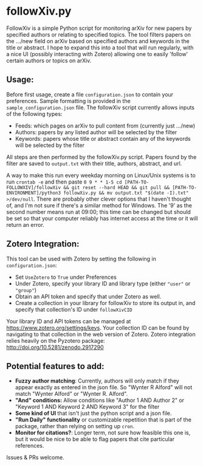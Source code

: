 # followXiv.py

FollowXiv is a simple Python script for monitoring arXiv for new papers by specified authors or relating to specified topics. The tool filters papers on the .../new field on arXiv based on specified authors and keywords in the title or abstract. I hope to expand this into a tool that will run regularly, with a nice UI (possibly interacting with Zotero) allowing one to easily 'follow' certain authors or topics on arXiv.

## Usage:

Before first usage, create a file ``configuration.json`` to contain your preferences. Sample formatting is provided in the ``sample_configuration.json`` file. The followXiv script currently allows inputs of the following types:

- Feeds: which pages on arXiv to pull content from (currently just .../new)
- Authors: papers by any listed author will be selected by the filter
- Keywords: papers whose title or abstract contain any of the keywords will be selected by the filter

All steps are then performed by the followXiv.py script. Papers found by the filter are saved to ``output.txt`` with their title, authors, abstract, and url.

A way to make this run every weekday morning on Linux/Unix systems is to run ``crontab -e`` and then paste ``0 9 * * 1-5 cd [PATH-TO-FOLLOWXIV]/followXiv && git reset --hard HEAD && git pull && [PATH-TO-ENVIRONMENT]/python3 followXiv.py && mv output.txt "$(date -I).txt" >/dev/null``. There are probably other clever options that I haven't thought of, and I'm not sure if there's a similar method for Windows. The '9' as the second number means run at 09:00; this time can be changed but should be set so that your computer reliably has internet access at the time or it will return an error.

## Zotero Integration:

This tool can be used with Zotero by setting the following in ``configuration.json``:
- Set ``UseZotero`` to ``True`` under Preferences
- Under Zotero, specify your library ID and library type (either ``"user"`` or ``"group"``)
- Obtain an API token and specify that under Zotero as well.
- Create a collection in your library for followXiv to store its output in, and specify that collection's ID under ``followXivCID``

Your library ID and API tokens can be managed at https://www.zotero.org/settings/keys. Your collection ID can be found by navigating to that collection in the web version of Zotero.
Zotero integration relies heavily on the Pyzotero package: http://doi.org/10.5281/zenodo.2917290

## Potential features to add:

- **Fuzzy author matching**: Currently, authors will only match if they appear exactly as entered in the json file. So "Wynter R Alford" will not match "Wynter Alford" or "Wynter R. Alford".
- **"And" conditions:** Allow conditions like "Author 1 AND Author 2" or "Keyword 1 AND Keyword 2 AND Keyword 3" for the filter
- **Some kind of UI** that isn't just the python script and a json file.
- **"Run Daily" functionality** or customizable repetition that is part of the package, rather than relying on setting up ``cron``.
- **Monitor for citations?**: Longer term, not sure how feasible this one is, but it would be nice to be able to flag papers that cite particular references.

Issues & PRs welcome.
